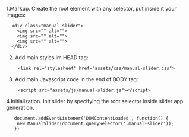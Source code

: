 1.Markup. Create the root element with any selector, put inside it your images:

      <div class="manual-slider">
        <img src="" alt="">
        <img src="" alt="">
        <img src="" alt="">
      </div> 
      
2. Add main styles im HEAD tag:
       
        <link rel="stylesheet" href="assets/css/manual-slider.css">

3. Add main Javascript code in the end of BODY tag:
      
        <script src="assets/js/manual-slider.js"></script>
  
4.Initialization. Init slider by specifying the root selector inside slider app generation.
  
       document.addEventListener('DOMContentLoaded', function() {
        new ManualSlider(document.querySelector('.manual-slider'));
       })
